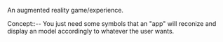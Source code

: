 An augmented reality game/experience.

Concept::--
  You just need some symbols that an "app" will reconize and display an model accordingly to whatever the user wants.
